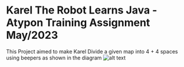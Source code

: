 # Karel The Robot Learns Java - Atypon Training Assignment May/2023
This Project aimed to make Karel Divide a given map into 4 + 4 spaces using beepers as shown in the diagram
![alt text]([https://github.com/[username]/[reponame]/blob/[branch]/image.jpg?raw=true](https://github.com/ibrahemjrr/KarelTheRobotLearnsJava/blob/master/images/Screenshot%202023-06-02%20152053.png)https://github.com/ibrahemjrr/KarelTheRobotLearnsJava/blob/master/images/Screenshot%202023-06-02%20152053.png)
